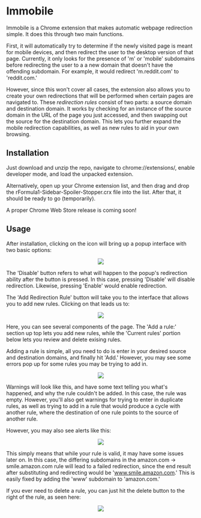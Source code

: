 # Immobile
Immobile is a Chrome extension that makes automatic webpage redirection simple. It does this through two main functions. 

First, it will automatically try to determine if the newly visited page is meant for mobile devices, and then redirect the user to the desktop version of that page. Currently, it only looks for the presence of 'm' or 'mobile' subdomains before redirecting the user to a a new domain that doesn't have the offending subdomain. For example, it would redirect 'm.reddit.com' to 'reddit.com.'

However, since this won't cover all cases, the extension also allows you to create your own redirections that will be performed when certain pages are navigated to. These *redirection rules* consist of two parts: a source domain and destination domain. It works by checking for an instance of the source domain in the URL of the page you just accessed, and then swapping out the source for the destination domain. This lets you further expand the mobile redirection capabilities, as well as new rules to aid in your own browsing.

## Installation
Just download and unzip the repo, navigate to chrome://extensions/, enable developer mode, and load the unpacked extension.

Alternatively, open up your Chrome extension list, and then drag and drop the rFormula1-Sidebar-Spoiler-Stopper.crx file into the list. After that, it should be ready to go (temporarily).

A proper Chrome Web Store release is coming soon!

## Usage
After installation, clicking on the icon will bring up a popup interface with two basic options:
<p align="center"><img src="https://raw.githubusercontent.com/naschorr/Immobile/master/resources/popup.png"/></p>

The 'Disable' button refers to what will happen to the popup's redirection ability after the button is pressed. In this case, pressing 'Disable' will disable redirection. Likewise, pressing 'Enable' would enable redirection.

The 'Add Redirection Rule' button will take you to the interface that allows you to add new rules. Clicking on that leads us to:

<p align="center"><img src="https://raw.githubusercontent.com/naschorr/Immobile/master/resources/options.png"/></p>

Here, you can see several components of the page. The 'Add a rule:' section up top lets you add new rules, while the 'Current rules' portion below lets you review and delete exising rules.

Adding a rule is simple, all you need to do is enter in your desired source and destination domains, and finally hit 'Add.' However, you may see some errors pop up for some rules you may be trying to add in.

<p align="center"><img src="https://raw.githubusercontent.com/naschorr/Immobile/master/resources/warning.png"/></p>

Warnings will look like this, and have some text telling you what's happened, and why the rule couldn't be added. In this case, the rule was empty. However, you'll also get warnings for trying to enter in duplicate rules, as well as trying to add in a rule that would produce a cycle with another rule, where the destination of one rule points to the source of another rule.

However, you may also see alerts like this:
<p align="center"><img src="https://raw.githubusercontent.com/naschorr/Immobile/master/resources/alert.png"/></p>

This simply means that while your rule is valid, it may have some issues later on. In this case, the differing subdomains in the amazon.com -> smile.amazon.com rule will lead to a failed redirection, since the end result after substituting and redirecting would be 'www.smile.amazon.com.' This is easily fixed by adding the 'www' subdomain to 'amazon.com.'

If you ever need to delete a rule, you can just hit the delete button to the right of the rule, as seen here:
<p align="center"><img src="https://raw.githubusercontent.com/naschorr/Immobile/master/resources/deletion.png"/></p>

